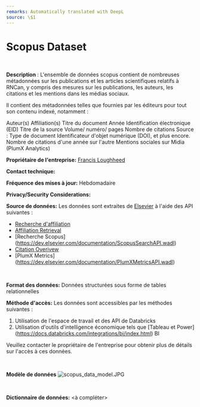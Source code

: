```yaml
---
remarks: Automatically translated with DeepL
source: \$1
---
```


# **Scopus Dataset**
<br>

**Description** :
L'ensemble de données scopus contient de nombreuses métadonnées sur les publications et les articles scientifiques relatifs à RNCan, y compris des mesures sur les publications, les auteurs, les citations et les mentions dans les médias sociaux.

Il contient des métadonnées telles que fournies par les éditeurs pour tout son contenu indexé, notamment :

Auteur(s)
Affiliation(s)
Titre du document
Année
Identification électronique (EID)
Titre de la source
Volume/ numéro/ pages
Nombre de citations
Source :
Type de document
Identificateur d'objet numérique (DOI), et plus encore.
Nombre de citations d'une année sur l'autre
Mentions sociales sur Midia (PlumX Analytics)
<br>

**Propriétaire de l'entreprise:**
[Francis Loughheed](mailto:francis.loughheed@canada.ca)
<br>

**Contact technique:**
<br>


**Fréquence des mises à jour:**
Hebdomadaire
<br>

**Privacy/Security Considerations:**
<br>

**Source de données:**
Les données sont extraites de [Elsevier](https://www.elsevier.com) à l'aide des API suivantes :
- [Recherche d'affiliation](https://dev.elsevier.com/documentation/AffiliationSearchAPI.wadl)
- [Affiliation Retrieval](https://dev.elsevier.com/documentation/AffiliationRetrievalAPI.wadl)
- [Recherche Scopus] (https://dev.elsevier.com/documentation/ScopusSearchAPI.wadl)
- [Citation Overivew](https://dev.elsevier.com/documentation/AbstractCitationAPI.wadl)
- [PlumX Metrics] (https://dev.elsevier.com/documentation/PlumXMetricsAPI.wadl)
<br>

**Format des données:**
Données structurées sous forme de tables relationnelles
<br>

**Méthode d'accès:**
Les données sont accessibles par les méthodes suivantes :
1. Utilisation de l'espace de travail et des API de Databricks
2. Utilisation d'outils d'intelligence économique tels que [Tableau et Power] (https://docs.databricks.com/integrations/bi/index.html) BI


Veuillez contacter le propriétaire de l'entreprise pour obtenir plus de détails sur l'accès à ces données.

<br>

**Modèle de données**
![scopus_data_model.JPG](/.attachments/scopus_data_model-9ead3b7e-a093-4ee3-932d-734566fa6464.JPG)

<br>

**Dictionnaire de données:** <à compléter>
